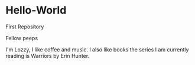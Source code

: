 # Hello-World
First Repository

Fellow peeps 

I'm Lozzy, I like coffee and music. I also like books the series I am currently reading is Warriors by Erin Hunter. 
